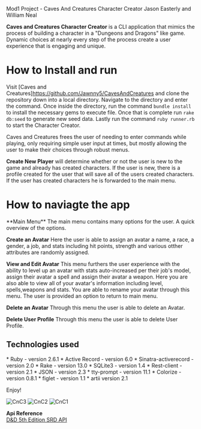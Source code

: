 Mod1 Project - Caves And Creatures Character Creator
 Jason Easterly and William Neal

**Caves and Creatures Character Creator** is a CLI application that mimics the process of building a character in a "Dungeons and Dragons" like game. Dynamic choices at nearly every step of the process create a user experience that is engaging and unique.


<h1>How to Install and run</h1>

Visit [Caves and Creatures]https://github.com/Jawnny5/CavesAndCreatures and clone the repository down into a local directory. Navigate to the directory and enter the command. Once inside the directory, run the command `bundle install` to install the necessary gems to execute file. Once that is complete run `rake db:seed` to generate new seed data. Lastly run the command `ruby runner.rb` to start the Character Creator.

 Caves and Creatures frees the user of needing to enter commands while playing, only requiring simple user input at times, but mostly allowing the user to make their choices through robust menus.

   **Create New Player** will determine whether or not the user is new to the game and already has created characters. If the user is new, there is a profile created for the user that will save all of the users created characters. If the user has created characters he is forwarded to the main menu.

<h1> How to naviagte the app </h1>
   **Main Menu**
   The main menu contains many options for the user. A quick overview of the options.

   **Create an Avatar** 
   Here the user is able to assign an avatar a name, a race, a gender, a job, and stats including hit points, strength and various otther attributes are randomly     assigned.

   **View and Edit Avatar**
   This menu furthers the user experience with the ability to level up an avatar with stats auto-increased per their job's model, assign their avatar a spell and assign their avatar a weapon. Here you are also able to view all of your avatar's information including level, spells,weapons and stats. You are able to rename your avatar through this menu. The user is provided an option to return to main menu.

   **Delete an Avatar**
   Through this menu the user is able to delete an Avatar.
   
   **Delete User Profile**
   Through this menu the user is able to delete User Profile.
   
   
   <h2>Technologies used</h2>
    * Ruby - version 2.6.1
    * Active Record - version 6.0
    * Sinatra-activerecord - version 2.0
    * Rake - version 13.0
    * SQLite3 - version 1.4
    * Rest-client - version 2.1
    * JSON - version 2.3
    * tty-prompt - version 11.1
    * Colorize - version 0.8.1
    * figlet - version 1.1
    * artii version 2.1

Enjoy!
   
   
   <img src="https://i.ibb.co/P46JyKq/Screen-Shot-2020-10-02-at-11-11-25-AM.png" alt="CnC3">
   <img src="https://i.ibb.co/fqc0tqt/Screen-Shot-2020-10-02-at-11-10-55-AM.png" alt="CnC2">
   <img src="https://i.ibb.co/g9xxC04/Screen-Shot-2020-10-02-at-11-10-35-AM.png" alt="CnC1">
   
**Api Reference**
<br>
[D&D 5th Edition SRD API](https://www.dnd5eapi.co/)
